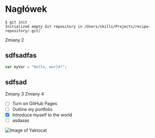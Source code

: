 # Nagłówek


```
$ git init
Initialized empty Git repository in /Users/skills/Projects/recipe-repository/.git/
```

Zmiany 2

## sdfsadfas

```javascript
var myVar = "Hello, world!";
```

## sdfsad

Zmiany 3
Zmiany 4

- [ ] Turn on GitHub Pages
- [ ] Outline my portfolio
- [X] Introduce myself to the world
- [ ] asdasas

![Image of Yaktocat](https://octodex.github.com/images/yaktocat.png)
